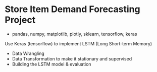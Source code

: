 # Store Item Demand Forecasting Project

- pandas, numpy, matplotlib, plotly, sklearn, tensorflow, keras

Use Keras (tensorflow) to implement LSTM (Long Short-term Memory)
-	Data Wrangling
-	Data Transformation to make it stationary and supervised
-	Building the LSTM model & evaluation
